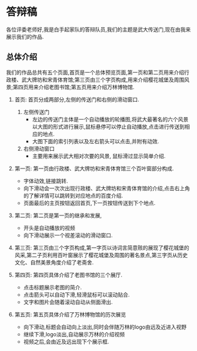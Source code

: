 # 答辩稿

各位评委老师好,我是白手起家队的答辩队员,我们的主题是武大传送门,现在由我来展示我们的作品.

## 总体介绍

我们的作品总共有五个页面,首页是一个总体预览页面,第一页和第二页用来介绍行政楼、武大牌坊和宋青体育馆;第三页由三个字页构成,用来介绍樱花城堡及周围风景;第四页用来介绍老图书馆;第五页用来介绍万林博物馆.

1. 首页:
    首页分成两部分,左侧的传送门和右侧的滑动窗口.
    1. 左侧传送门
       - 左边的传送门主体是一个自动播放的轮播图,将武大最著名的六个风景以大图的形式进行展示,鼠标悬停可以停止自动播放,点击进行传送到相应的地点.
       - 大图下面的索引列表以及左右箭头可以点击,并附有动效.
    2. 右侧滑动窗口
        - 主要用来展示武大相对次要的风景, 鼠标滑过显示简单介绍.

2. 第一页:
    第一页由行政楼、武大牌坊和宋青体育馆三个百叶窗部分构成.
    - 字体动效,链接跳转.
    - 向下滑动会一次次出现行政楼、武大牌坊和宋青体育馆的介绍,点击右上角的了解详情可以跳转到对应地点的百度介绍.
    - 页面最后的主页按钮返回首页,下一页按钮传送到下个地点.

3. 第二页:
    第二页是第一页的继承和发展,
    - 开头是自动播放的视频
    - 向下滑动展示一个视差滚动的滑动窗口.

4. 第三页:
    第三页由三个字页构成,第一字页以诗词言简意赅的展现了樱花城堡的风采,第二子页利用百叶窗展示了樱花城堡及周围的著名景点,第三字页从历史文化、自然美景角度介绍了老斋舍.

5. 第四页:
    第四页具体介绍了老图书馆的三个展厅.
    - 点击标题展示老图的简介.
    - 点击箭头可以自动下滑,轻滑鼠标可以滚动贴合.
    - 文字和图片会随着滚动自动从侧面滑出.
  
6. 第五页:
    第五页具体介绍了万林博物馆的历次展览
    - 向下滑动,标题会自动向上淡出,同时会伴随万林的logo由远及近进入视野
    - 继续下滑,logo淡出,自动展示万林的介绍视频
    - 视频之后,会由近及远出现下个展示框.